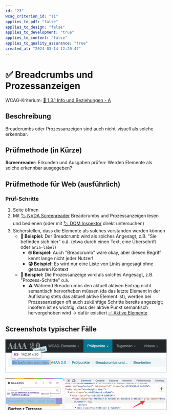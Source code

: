 ```yaml
---
id: "23"
wcag_criterion_id: "11"
applies_to_pdf: "false"
applies_to_design: "false"
applies_to_development: "true"
applies_to_content: "false"
applies_to_quality_assurance: "true"
created_at: "2024-03-14 12:20:47"
---
```


# ✅ Breadcrumbs und Prozessanzeigen

WCAG-Kriterium: [📜 1.3.1 Info und Beziehungen - A](..)

## Beschreibung

Breadcrumbs oder Prozessanzeigen sind auch nicht-visuell als solche erkennbar.

## Prüfmethode (in Kürze)

**Screenreader:** Erkunden und Ausgaben prüfen: Werden Elemente als solche erkennbar ausgegeben?

## Prüfmethode für Web (ausführlich)

### Prüf-Schritte

1. Seite öffnen
1. Mit [🏷️ NVDA Screenreader](/de/tags/nvda-screenreader) Breadcrumbs und Prozessanzeigen lesen und bedienen (oder mit [🏷️ DOM Inspektor](/de/tags/dom-inspektor) direkt untersuchen)
1. Sicherstellen, dass die Elemente als solches verstanden werden können
    - **🙂 Beispiel:** Der Breadcrumb wird als solches Angesagt, z.B. "Sie befinden sich hier" o.ä. (etwa durch einen Text, eine Überschrift oder `aria-label`)
        - **🙄 Beispiel:** Auch "Breadcrumb" wäre okay, aber diesen Begriff kennt lange nicht jeder Nutzer!
        - **😡 Beispiel:** Es wird nur eine Liste von Links angesagt ohne genaueren Kontext
    - **🙂 Beispiel:** Die Prozessanzeige wird als solches Angesagt, z.B. "Prozess-Schritte" o.ä.
        - ⚠️ Während Breadcrumbs den aktuell aktiven Eintrag nicht semantisch hervorheben müssen (da das letzte Element in der Auflistung stets das aktuell aktive Element ist), werden bei Prozessanzeigen oft auch zukünftige Schritte bereits angezeigt; insofern ist es wichtig, dass der aktive Punkt semantisch hervorgehoben wird → dafür existiert [✅ Aktive Elemente](/de/wcag/1.3.1-info-und-beziehungen/aktive-elemente)

## Screenshots typischer Fälle

![Breadcrumbs in A4AA](images/breadcrumbs-in-a4aa.png)

![Breadcrumbs auf Galaxus](images/breadcrumbs-auf-galaxus.png)